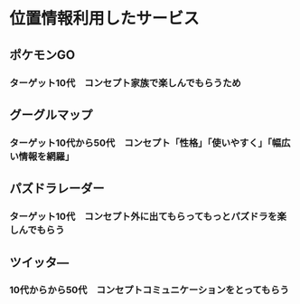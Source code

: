 # 位置情報利用したサービス
## ポケモンGO
### ターゲット10代　コンセプト家族で楽しんでもらうため
## グーグルマップ
### ターゲット10代から50代　コンセプト「性格」「使いやすく」「幅広い情報を網羅」
## パズドラレーダー
### ターゲット10代　コンセプト外に出てもらってもっとパズドラを楽しんでもらう
## ツイッタ―
### 10代からから50代　コンセプトコミュニケーションをとってもらう
